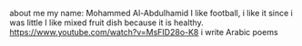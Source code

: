 about me
my name: Mohammed Al-Abdulhamid
I like football, i like it since i was little 
I like mixed fruit dish because it is healthy.
https://www.youtube.com/watch?v=MsFID28o-K8
i write Arabic poems
